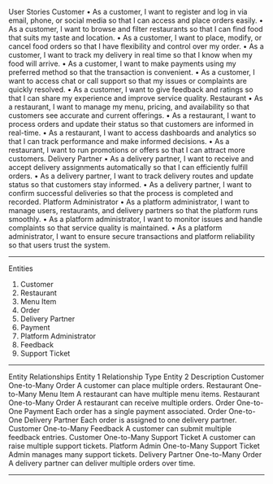 User Stories
Customer
•	As a customer, I want to register and log in via email, phone, or social media so that I can access and place orders easily.
•	As a customer, I want to browse and filter restaurants so that I can find food that suits my taste and location.
•	As a customer, I want to place, modify, or cancel food orders so that I have flexibility and control over my order.
•	As a customer, I want to track my delivery in real time so that I know when my food will arrive.
•	As a customer, I want to make payments using my preferred method so that the transaction is convenient.
•	As a customer, I want to access chat or call support so that my issues or complaints are quickly resolved.
•	As a customer, I want to give feedback and ratings so that I can share my experience and improve service quality.
Restaurant
•	As a restaurant, I want to manage my menu, pricing, and availability so that customers see accurate and current offerings.
•	As a restaurant, I want to process orders and update their status so that customers are informed in real-time.
•	As a restaurant, I want to access dashboards and analytics so that I can track performance and make informed decisions.
•	As a restaurant, I want to run promotions or offers so that I can attract more customers.
Delivery Partner
•	As a delivery partner, I want to receive and accept delivery assignments automatically so that I can efficiently fulfill orders.
•	As a delivery partner, I want to track delivery routes and update status so that customers stay informed.
•	As a delivery partner, I want to confirm successful deliveries so that the process is completed and recorded.
Platform Administrator
•	As a platform administrator, I want to manage users, restaurants, and delivery partners so that the platform runs smoothly.
•	As a platform administrator, I want to monitor issues and handle complaints so that service quality is maintained.
•	As a platform administrator, I want to ensure secure transactions and platform reliability so that users trust the system.
________________________________________
Entities
1.	Customer
2.	Restaurant
3.	Menu Item
4.	Order
5.	Delivery Partner
6.	Payment
7.	Platform Administrator
8.	Feedback
9.	Support Ticket
________________________________________
Entity Relationships
Entity 1	Relationship Type	Entity 2	Description
Customer	One-to-Many	Order	A customer can place multiple orders.
Restaurant	One-to-Many	Menu Item	A restaurant can have multiple menu items.
Restaurant	One-to-Many	Order	A restaurant can receive multiple orders.
Order	One-to-One	Payment	Each order has a single payment associated.
Order	One-to-One	Delivery Partner	Each order is assigned to one delivery partner.
Customer	One-to-Many	Feedback	A customer can submit multiple feedback entries.
Customer	One-to-Many	Support Ticket	A customer can raise multiple support tickets.
Platform Admin	One-to-Many	Support Ticket	Admin manages many support tickets.
Delivery Partner	One-to-Many	Order	A delivery partner can deliver multiple orders over time.
________________________________________

